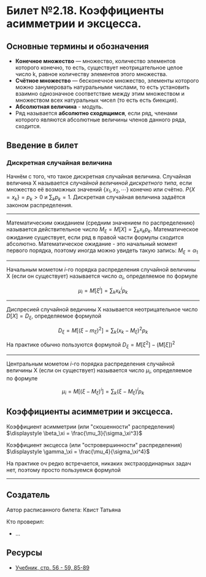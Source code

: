 # Билет №2.18. Коэффициенты асимметрии и эксцесса.

## Основные термины и обозначения

- **Конечное множество** — множество, количество элементов которого конечно, то есть, существует неотрицательное целое число k, равное количеству элементов этого множества.
- **Счётное множество** — бесконечное множество, элементы которого можно занумеровать натуральными числами, то есть установить взаимно однозначное соответствие между этим множеством и множеством всех натуральных чисел (то есть есть биекция).
- **Абсолютная величина** - модуль.
- Ряд называется **абсолютно сходящимся**, если ряд, членами которого являются абсолютные величины членов данного ряда, сходится.

## Введение в билет 

### Дискретная случайная величина

Начнём с того, что такое дискретная случайная величина. Случайная величина X называется _случайной величиной дискретного типа_, если множество её возможных значений $\lbrace x_1, x_2, \cdots \rbrace$ конечно или счётно. $P \lbrace X = x_k \rbrace = p_k > 0$ и 
$\displaystyle \sum_{k}p_k = 1$.
Дискретная случайная величина задаётся законом распределения.

---

Математическим ожиданием (средним значением по распределению) называется действительное число $\displaystyle M_\xi = M[X] = \sum_{k}x_kp_k$. Математическое ожидание существует, если ряд в правой части формулы сходится абсолютно. Математическое ожидание - это начальный момент первого порядка, поэтому иногда можно увидеть такую запись: $M_\xi = \alpha_1$

---

Начальным мометом $i$-го порядка распределения случайной величины Х (если он существует) называется число $\alpha_i$, определяемое по формуле 

$$\displaystyle \mu_i = M[\xi^i] = \sum_{k}x_k^ip_k$$

---

Диспресией случайной ведичины X называется неотрицательное число $D[X] = D_\xi$, определяемое формулой

$$D_\xi = M[(\xi - m_\xi)^2] = \sum_k (x_k - M_\xi)^2p_k$$

На практике обычно пользуются формулой $D_\xi = M[\xi^2] - \left( M[\xi] \right)^2$

---

Центральным мометом $i$-го порядка распределения случайной величины Х (если он существует) называется число $\mu_i$, определяемое по формуле 

$$\displaystyle \mu_i = M[(\xi - M_\xi)^i] = \sum_{k}(\xi - M_\xi)^ip_k$$

## Коэффициенты асимметрии и эксцесса.

Коэффициент асимметрии (или "скошенности" распределения) $\displaystyle \beta_\xi = \frac{\mu_3}{\sigma_\xi^3}$

Коэффициент эксцесса (или "островершинности" распределения) $\displaystyle \gamma_\xi = \frac{\mu_4}{\sigma_\xi^4}$


На практике оч редко встречается, никаких экстраординарных задач нет, поэтому просто пользуемся формулой

---
## Создатель

Автор расписанного билета: Квист Татьяна

Кто проверил:
- ...

## Ресурсы
- [Учебник, стр. 56 - 59, 85-89](https://studizba.com/files/show/pdf/18027-4-4-chast.html)
